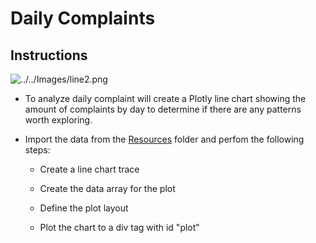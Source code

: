 # Daily Complaints

## Instructions

![../../Images/line2.png](../../Images/line2.png)

* To analyze daily complaint will create a Plotly line chart showing the amount of complaints by day to determine if there are any patterns worth exploring.

* Import the data from the [Resources](/Resources/) folder and perfom the following steps:

    - Create a line chart trace

    - Create the data array for the plot

    - Define the plot layout

    - Plot the chart to a div tag with id "plot"